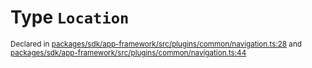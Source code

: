 # Type `Location`
<sub>Declared in [packages/sdk/app-framework/src/plugins/common/navigation.ts:28](https://github.com/dxos/dxos/blob/175437b91/packages/sdk/app-framework/src/plugins/common/navigation.ts#L28) and [packages/sdk/app-framework/src/plugins/common/navigation.ts:44](https://github.com/dxos/dxos/blob/175437b91/packages/sdk/app-framework/src/plugins/common/navigation.ts#L44)</sub>






